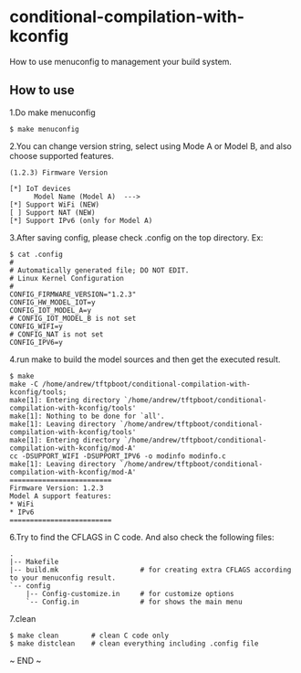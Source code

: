 # conditional-compilation-with-kconfig
How to use menuconfig to management your build system.


## How to use


1.Do make menuconfig


	$ make menuconfig


2.You can change version string, select using Mode A or Model B, and also choose supported features.


	(1.2.3) Firmware Version

	[*] IoT devices
	      Model Name (Model A)  --->
	[*] Support WiFi (NEW)
	[ ] Support NAT (NEW)
	[*] Support IPv6 (only for Model A)


3.After saving config, please check .config on the top directory. Ex:


	$ cat .config
	#
	# Automatically generated file; DO NOT EDIT.
	# Linux Kernel Configuration
	#
	CONFIG_FIRMWARE_VERSION="1.2.3"
	CONFIG_HW_MODEL_IOT=y
	CONFIG_IOT_MODEL_A=y
	# CONFIG_IOT_MODEL_B is not set
	CONFIG_WIFI=y
	# CONFIG_NAT is not set
	CONFIG_IPV6=y


4.run make to build the model sources and then get the executed result.


	$ make
	make -C /home/andrew/tftpboot/conditional-compilation-with-kconfig/tools;
	make[1]: Entering directory `/home/andrew/tftpboot/conditional-compilation-with-kconfig/tools'
	make[1]: Nothing to be done for `all'.
	make[1]: Leaving directory `/home/andrew/tftpboot/conditional-compilation-with-kconfig/tools'
	make[1]: Entering directory `/home/andrew/tftpboot/conditional-compilation-with-kconfig/mod-A'
	cc -DSUPPORT_WIFI -DSUPPORT_IPV6 -o modinfo modinfo.c 
	make[1]: Leaving directory `/home/andrew/tftpboot/conditional-compilation-with-kconfig/mod-A'
	=========================
	Firmware Version: 1.2.3
	Model A support features:
	* WiFi
	* IPv6
	=========================


6.Try to find the CFLAGS in C code. And also check the following files:


	.
	|-- Makefile
	|-- build.mk					# for creating extra CFLAGS according to your menuconfig result.
	`-- config
	    |-- Config-customize.in		# for customize options
	    `-- Config.in				# for shows the main menu



7.clean

	$ make clean		# clean C code only
	$ make distclean	# clean everything including .config file


~ END ~